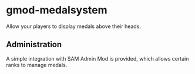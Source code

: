 # gmod-medalsystem
Allow your players to display medals above their heads.

## Administration
A simple integration with SAM Admin Mod is provided, which allows certain ranks to manage medals.
